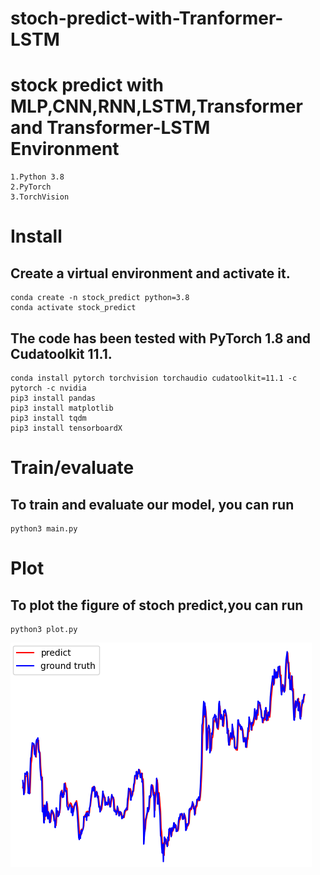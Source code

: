 # stoch-predict-with-Tranformer-LSTM
stock predict with MLP,CNN,RNN,LSTM,Transformer and Transformer-LSTM  
Environment
============
    1.Python 3.8  
    2.PyTorch  
    3.TorchVision
Install  
============
Create a virtual environment and activate it.  
-------------
    conda create -n stock_predict python=3.8  
    conda activate stock_predict  
The code has been tested with PyTorch 1.8 and Cudatoolkit 11.1.  
----------------------
    conda install pytorch torchvision torchaudio cudatoolkit=11.1 -c pytorch -c nvidia  
    pip3 install pandas  
    pip3 install matplotlib  
    pip3 install tqdm  
    pip3 install tensorboardX  
Train/evaluate
=============
To train and evaluate our model, you can run  
---------------
    python3 main.py
Plot
======
To plot the figure of stoch predict,you can run  
------------
    python3 plot.py  
   ![image](https://github.com/gangweiX/stoch-predict-with-Tranformer-LSTM/blob/main/plot_figure/model_transformer-lstm.png) 
    
    
